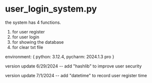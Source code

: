 # user_login_system.py
the system has 4 functions. 
   1. for user register
   2. for user login
   3. for showing the database
   4. for clear txt file

environment: {
    python: 3.12.4,
    pycharm: 2024.1.3 pro
}

version update 6/29/2024  -- add "hashlib" to improve user security

version update 7/1/2024 -- add "datetime" to record user register time
